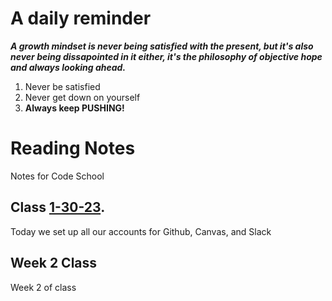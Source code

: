 # A daily reminder
***A growth mindset is never being satisfied with the present, but it's also never being dissapointed in it either, it's the philosophy of objective hope  and always looking ahead.***
1. Never be satisfied
2. Never get down on yourself
3. **Always keep PUSHING!**
# Reading Notes
Notes for Code School

## Class [1-30-23](/Reading-Notes/Class01.md).

Today we set up all our accounts for Github, Canvas, and Slack

## Week 2 Class

Week 2 of class
